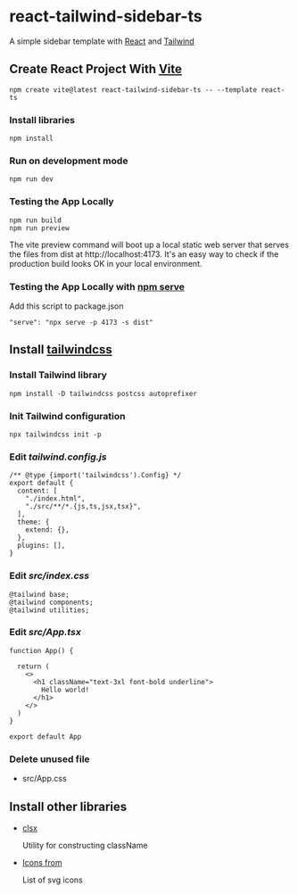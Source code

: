 # react-tailwind-sidebar-ts

A simple sidebar template with [React](https://react.dev/) and [Tailwind](https://tailwindcss.com/)

## Create React Project With [Vite](https://vitejs.dev/guide/)

```
npm create vite@latest react-tailwind-sidebar-ts -- --template react-ts
```
### Install libraries

```
npm install
```

### Run on development mode

```
npm run dev
```


### Testing the App Locally

```
npm run build
npm run preview
```

The vite preview command will boot up a local static web server that serves the files from dist at http://localhost:4173. It's an easy way to check if the production build looks OK in your local environment.

### Testing the App Locally with [npm serve](https://github.com/vercel/serve)

Add this script to package.json

```
"serve": "npx serve -p 4173 -s dist"
```

## Install [tailwindcss](https://tailwindcss.com/docs/guides/vite)

### Install Tailwind library

```
npm install -D tailwindcss postcss autoprefixer
```

### Init Tailwind configuration

```
npx tailwindcss init -p
```

### Edit ***tailwind.config.js***

```
/** @type {import('tailwindcss').Config} */
export default {
  content: [
    "./index.html",
    "./src/**/*.{js,ts,jsx,tsx}",
  ],
  theme: {
    extend: {},
  },
  plugins: [],
}
```

### Edit ***src/index.css***

```
@tailwind base;
@tailwind components;
@tailwind utilities;
```

### Edit ***src/App.tsx***

```
function App() {

  return (
    <>
      <h1 className="text-3xl font-bold underline">
        Hello world!
      </h1>
    </>
  )
}

export default App
```

### Delete unused file

- src/App.css

## Install other libraries

- [clsx](https://github.com/lukeed/clsx)

  Utility for constructing className

- [Icons from](https://icons.radix-ui.com/)

  List of svg icons